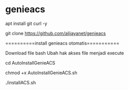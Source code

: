# genieacs
apt install git curl -y

git clone https://github.com/alijayanet/genieacs

==========install genieacs otomatis===========

Download file bash Ubah hak akses file menjadi execute

cd AutoInstallGenieACS

chmod +x AutoInstallGenieACS.sh

./installACS.sh
